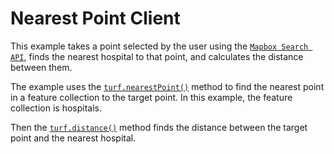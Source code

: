 # Nearest Point Client

This example takes a point selected by the user using the [`Mapbox Search API`](https://www.mapbox.com/help/how-geocoding-works/),
finds the nearest hospital to that point, and calculates the distance between them.

The example uses the [`turf.nearestPoint()`](http://turfjs.org/docs/#nearestPoint) method to
find the nearest point in a feature collection to the target point. In this example,
the feature collection is hospitals.

Then the [`turf.distance()`](http://turfjs.org/docs/#distance) method finds the
distance between the target point and the nearest hospital.
